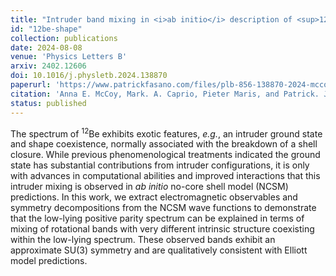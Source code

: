 ```yaml
---
title: "Intruder band mixing in <i>ab initio</i> description of <sup>12</sup>Be"
id: "12be-shape"
collection: publications
date: 2024-08-08
venue: 'Physics Letters B'
arxiv: 2402.12606
doi: 10.1016/j.physletb.2024.138870
paperurl: 'https://www.patrickfasano.com/files/plb-856-138870-2024-mccoy-12be-shape.pdf'
citation: 'Anna E. McCoy, Mark. A. Caprio, Pieter Maris, and Patrick. J. Fasano, Phys. Lett. B 856, 138870 (2024).'
status: published
---
```

The spectrum of <sup>12</sup>Be exhibits exotic features, _e.g._, an intruder ground state and shape coexistence,
normally associated with the breakdown of a shell closure. While previous phenomenological treatments indicated
the ground state has substantial contributions from intruder configurations, it is only with advances in computational
abilities and improved interactions that this intruder mixing is observed in _ab initio_ no-core shell model (NCSM)
predictions. In this work, we extract electromagnetic observables and symmetry decompositions from the NCSM wave
functions to demonstrate that the low-lying positive parity spectrum can be explained in terms of mixing of rotational
bands with very different intrinsic structure coexisting within the low-lying spectrum. These observed bands exhibit
an approximate $\mathrm{SU}(3)$ symmetry and are qualitatively consistent with Elliott model predictions.
